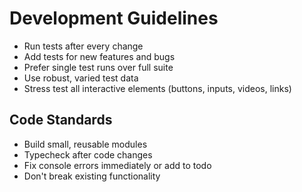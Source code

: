 # Development Guidelines

- Run tests after every change
- Add tests for new features and bugs
- Prefer single test runs over full suite
- Use robust, varied test data
- Stress test all interactive elements (buttons, inputs, videos, links)

## Code Standards
- Build small, reusable modules
- Typecheck after code changes
- Fix console errors immediately or add to todo
- Don't break existing functionality